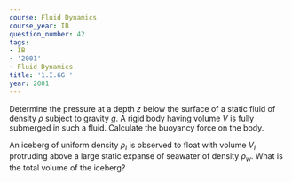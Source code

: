 ```yaml
---
course: Fluid Dynamics
course_year: IB
question_number: 42
tags:
- IB
- '2001'
- Fluid Dynamics
title: '1.I.6G '
year: 2001
---
```



Determine the pressure at a depth $z$ below the surface of a static fluid of density $\rho$ subject to gravity $g$. A rigid body having volume $V$ is fully submerged in such a fluid. Calculate the buoyancy force on the body.

An iceberg of uniform density $\rho_{I}$ is observed to float with volume $V_{I}$ protruding above a large static expanse of seawater of density $\rho_{w}$. What is the total volume of the iceberg?
